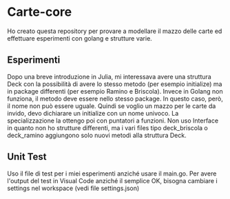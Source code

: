 # Carte-core
Ho creato questa repository per provare a modellare il mazzo delle carte
ed effettuare esperimenti con golang e strutture varie. 

## Esperimenti
Dopo una breve introduzione in Julia, mi interessava avere una struttura Deck
con la possibilità di avere lo stesso metodo (per esempio initialize) ma in package
differenti (per esempio Ramino e Briscola). Invece in Golang non funziona, il metodo 
deve essere nello stesso package. In questo caso, però, il nome non può essere uguale.
Quindi se voglio un mazzo per le carte da invido, devo dichiarare un initialize con un nome
univoco. La specializzazione la ottengo poi con puntatori a funzioni. Non uso Interface in quanto
non ho strutture differenti, ma i vari files tipo deck_briscola o deck_ramino 
aggiungono solo nuovi metodi alla struttura Deck.

## Unit Test
Uso il file di test per i miei esperimenti anziché usare il main.go. Per
avere l'output del test in Visual Code anziché il semplice OK, bisogna cambiare i settings
nel workspace (vedi file settings.json)